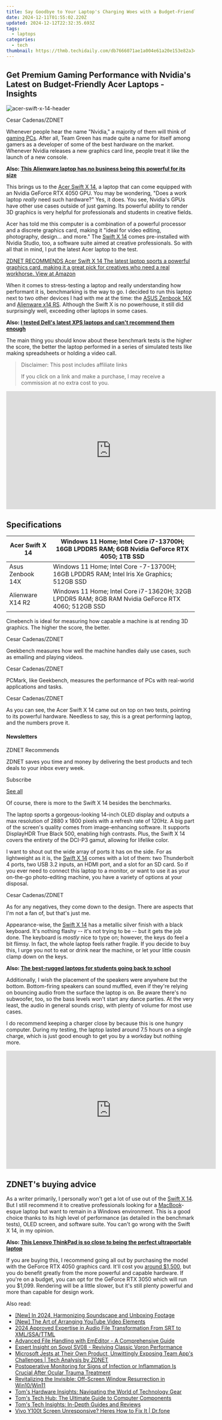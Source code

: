 ```yaml
---
title: Say Goodbye to Your Laptop's Charging Woes with a Budget-Friendly $30 USB Hub | Insights From ZDNet
date: 2024-12-11T01:55:02.220Z
updated: 2024-12-12T22:32:35.693Z
tags:
  - laptops
categories:
  - tech
thumbnail: https://thmb.techidaily.com/db7666071ae1a004e61a20e153e82a34797f455ea0f23a14b34f1c99c5aaa515.jpg
---
```


## Get Premium Gaming Performance with Nvidia's Latest on Budget-Friendly Acer Laptops - Insights

![acer-swift-x-14-header](https://www.zdnet.com/a/img/resize/9d4d0645883045d18293ed07c121882f51eba7de/2023/08/24/807861e2-f856-48e1-8296-3342717ab5ab/acer-swift-x-14-header.jpg?auto=webp&width=1280)

Cesar Cadenas/ZDNET

Whenever people hear the name "Nvidia," a majority of them will think of [gaming PCs](https://www.zdnet.com/home-and-office/home-entertainment/best-gaming-pc/). After all, Team Green has made quite a name for itself among gamers as a developer of some of the best hardware on the market. Whenever Nvidia releases a new graphics card line, people treat it like the launch of a new console.

**Also: [This Alienware laptop has no business being this powerful for its size](https://www.zdnet.com/article/this-alienware-laptop-has-no-business-being-this-powerful-for-its-size/)**

This brings us to the [Acer Swift X 14](https://buy.geni.us/Proxy.ashx?TSID=368250&GR%5FURL=https%3A%2F%2Fwww.amazon.com%2FSFX14-71G-76LC-Creator-Display-i7-13700H-GeForce%2Fdp%2FB0BXMXDQTY%3Ftag%3Dzd-buy-button-20%26ascsubtag%3D%5F%5FCOM%5FCLICK%5FID%5F%5F%7C3ad7ab67-1616-4b32-8fb3-c44c3e606f22%7Cdtp&dtb=1), a laptop that can come equipped with an Nvidia GeForce RTX 4050 GPU. You may be wondering, "Does a work laptop _really_ need such hardware?" Yes, it does. You see, Nvidia's GPUs have other use cases outside of just gaming. Its powerful ability to render 3D graphics is very helpful for professionals and students in creative fields. 

Acer has told me this computer is a combination of a powerful processor and a discrete graphics card, making it "ideal for video editing, photography, design... and more." The [Swift X 14](https://buy.geni.us/Proxy.ashx?TSID=368250&GR%5FURL=https%3A%2F%2Fwww.amazon.com%2FSFX14-71G-76LC-Creator-Display-i7-13700H-GeForce%2Fdp%2FB0BXMXDQTY%3Ftag%3Dzd-buy-button-20%26ascsubtag%3D%5F%5FCOM%5FCLICK%5FID%5F%5F%7C3ad7ab67-1616-4b32-8fb3-c44c3e606f22%7Cdtp&dtb=1) comes pre-installed with Nvidia Studio, too, a software suite aimed at creative professionals. So with all that in mind, I put the latest Acer laptop to the test.

[ZDNET RECOMMENDS Acer Swift X 14 The latest laptop sports a powerful graphics card, making it a great pick for creatives who need a real workhorse. View at Amazon](https://buy.geni.us/Proxy.ashx?TSID=368250&GR%5FURL=https%3A%2F%2Fwww.amazon.com%2FSFX14-71G-76LC-Creator-Display-i7-13700H-GeForce%2Fdp%2FB0BXMXDQTY%3Ftag%3Dzd-buy-button-20%26ascsubtag%3D%5F%5FCOM%5FCLICK%5FID%5F%5F%7C3ad7ab67-1616-4b32-8fb3-c44c3e606f22%7Cdtp&dtb=1)

When it comes to stress-testing a laptop and really understanding how performant it is, benchmarking is the way to go. I decided to run this laptop next to two other devices I had with me at the time: the [ASUS Zenbook 14X](https://www.zdnet.com/article/this-lightweight-laptop-is-cheaper-than-a-macbook-air-and-almost-as-good/) and [Alienware x14 RS](https://www.zdnet.com/article/this-alienware-laptop-has-no-business-being-this-powerful-for-its-size/). Although the Swift X is no powerhouse, it still did surprisingly well, exceeding other laptops in some cases.

**Also: [I tested Dell's latest XPS laptops and can't recommend them enough](https://www.zdnet.com/article/i-tested-dells-latest-xps-laptops-and-cant-recommend-them-enough/)**

The main thing you should know about these benchmark tests is the higher the score, the better the laptop performed in a series of simulated tests like making spreadsheets or holding a video call. 

>  Disclaimer: This post includes affiliate links
>
>  If you click on a link and make a purchase, I may receive a commission at no extra cost to you.
>

<!-- affiliate ads begin -->
<iframe width="560" height="315" src="https://www.youtube.com/embed/oySc0DiqmKc?si=8pynRzuhlq2RUPZ6" title="YouTube video player" frameborder="0" allow="accelerometer; autoplay; clipboard-write; encrypted-media; gyroscope; picture-in-picture; web-share" referrerpolicy="strict-origin-when-cross-origin" allowfullscreen></iframe>
<!-- affiliate ads end -->

## Specifications

| Acer Swift X 14  | Windows 11 Home; Intel Core i7-13700H; 16GB LPDDR5 RAM; 6GB Nvidia GeForce RTX 4050; 1TB SSD       |
| ---------------- | -------------------------------------------------------------------------------------------------- |
| Asus Zenbook 14X | Windows 11 Home; Intel Core -7-13700H; 16GB LPDDR5 RAM; Intel Iris Xe Graphics; 512GB SSD          |
| Alienware X14 R2 | Windows 11 Home; Intel Core i7-13620H; 32GB LPDDR5 RAM; 8GB RAM Nvidia GeForce RTX 4060; 512GB SSD |

Cinebench is ideal for measuring how capable a machine is at rending 3D graphics. The higher the score, the better.

Cesar Cadenas/ZDNET

Geekbench measures how well the machine handles daily use cases, such as emailing and playing videos.

Cesar Cadenas/ZDNET

PCMark, like Geekbench, measures the performance of PCs with real-world applications and tasks.

Cesar Cadenas/ZDNET

As you can see, the Acer Swift X 14 came out on top on two tests, pointing to its powerful hardware. Needless to say, this is a great performing laptop, and the numbers prove it.

#### Newsletters

ZDNET Recommends

ZDNET saves you time and money by delivering the best products and tech deals to your inbox every week.

 Subscribe

[See all](https://www.zdnet.com/newsletters/)

Of course, there is more to the Swift X 14 besides the benchmarks.

The laptop sports a gorgeous-looking 14-inch OLED display and outputs a max resolution of 2880 x 1800 pixels with a refresh rate of 120Hz. A big part of the screen's quality comes from image-enhancing software. It supports DisplayHDR True Black 500, enabling high contrasts. Plus, the Swift X 14 covers the entirety of the DCI-P3 gamut, allowing for lifelike color. 

I want to shout out the wide array of ports it has on the side. For as lightweight as it is, the [Swift X 14](https://www.acer.com/us-en/laptops/swift/swift-x-14) comes with a lot of them: two Thunderbolt 4 ports, two USB 3.2 inputs, an HDMI port, and a slot for an SD card. So if you ever need to connect this laptop to a monitor, or want to use it as your on-the-go photo-editing machine, you have a variety of options at your disposal.

Cesar Cadenas/ZDNET

As for any negatives, they come down to the design. There are aspects that I'm not a fan of, but that's just me.

Appearance-wise, the [Swift X 14](https://www.acer.com/us-en/laptops/swift/swift-x-14) has a metallic silver finish with a black keyboard. It's nothing flashy -- it's not trying to be -- but it gets the job done. The keyboard is _mostly_ nice to type on; however, the keys do feel a bit flimsy. In fact, the whole laptop feels rather fragile. If you decide to buy this, I urge you not to eat or drink near the machine, or let your little cousin clamp down on the keys.

**Also: [The best-rugged laptops for students going back to school](https://www.zdnet.com/article/best-rugged-laptop/)**

Additionally, I wish the placement of the speakers were anywhere but the bottom. Bottom-firing speakers can sound muffled, even if they're relying on bouncing audio from the surface the laptop is on. Be aware there's no subwoofer, too, so the bass levels won't start any dance parties. At the very least, the audio in general sounds crisp, with plenty of volume for most use cases.

I do recommend keeping a charger close by because this is one hungry computer. During my testing, the laptop lasted around 7.5 hours on a single charge, which is just good enough to get you by a workday but nothing more.

<!-- affiliate ads begin -->
<iframe width="560" height="315" src="https://www.youtube.com/embed/UcplMvRBulA?si=iBonbwDS1v7RAlHK" title="YouTube video player" frameborder="0" allow="accelerometer; autoplay; clipboard-write; encrypted-media; gyroscope; picture-in-picture; web-share" referrerpolicy="strict-origin-when-cross-origin" allowfullscreen></iframe>
<!-- affiliate ads end -->

## ZDNET's buying advice

As a writer primarily, I personally won't get a lot of use out of the [Swift X 14](https://buy.geni.us/Proxy.ashx?TSID=368250&GR%5FURL=https%3A%2F%2Fwww.amazon.com%2FSFX14-71G-76LC-Creator-Display-i7-13700H-GeForce%2Fdp%2FB0BXMXDQTY%3Ftag%3Dzd-buy-button-20%26ascsubtag%3D%5F%5FCOM%5FCLICK%5FID%5F%5F%7C3ad7ab67-1616-4b32-8fb3-c44c3e606f22%7Cdtp&dtb=1). But I still recommend it to creative professionals looking for a [MacBook](https://www.zdnet.com/article/best-mac/)\-esque laptop but want to remain in a Windows environment. This is a good choice thanks to its high level of performance (as detailed in the benchmark tests), OLED screen, and software suite. You can't go wrong with the Swift X 14, in my opinion.

**Also: [This Lenovo ThinkPad is so close to being the perfect ultraportable laptop](https://www.zdnet.com/article/this-lenovo-thinkpad-is-so-close-to-being-the-perfect-ultraportable-laptop/)**

If you are buying this, I recommend going all out by purchasing the model with the GeForce RTX 4050 graphics card. It'll cost you [around $1,500](https://buy.geni.us/Proxy.ashx?TSID=368250&GR%5FURL=https%3A%2F%2Fwww.amazon.com%2FSFX14-71G-76LC-Creator-Display-i7-13700H-GeForce%2Fdp%2FB0BXMXDQTY%3Ftag%3Dzd-buy-button-20%26ascsubtag%3D%5F%5FCOM%5FCLICK%5FID%5F%5F%7C3ad7ab67-1616-4b32-8fb3-c44c3e606f22%7Cdtp&dtb=1), but you do benefit greatly from the more powerful and capable hardware. If you're on a budget, you can opt for the GeForce RTX 3050 which will run you $1,099\. Rendering will be a little slower, but it's still plenty powerful and more than capable for design work.

<ins class="adsbygoogle"
     style="display:block"
     data-ad-format="autorelaxed"
     data-ad-client="ca-pub-7571918770474297"
     data-ad-slot="1223367746"></ins>

<ins class="adsbygoogle"
     style="display:block"
     data-ad-client="ca-pub-7571918770474297"
     data-ad-slot="8358498916"
     data-ad-format="auto"
     data-full-width-responsive="true"></ins>

<span class="atpl-alsoreadstyle">Also read:</span>
<div><ul>
<li><a href="https://fox-helps.techidaily.com/new-in-2024-harmonizing-soundscape-and-unboxing-footage/"><u>[New] In 2024, Harmonizing Soundscape and Unboxing Footage</u></a></li>
<li><a href="https://facebook-video-share.techidaily.com/new-the-art-of-arranging-youtube-video-elements/"><u>[New] The Art of Arranging YouTube Video Elements</u></a></li>
<li><a href="https://fox-helps.techidaily.com/2024-approved-expertise-in-audio-file-transformation-from-srt-to-xmlssattml/"><u>2024 Approved Expertise in Audio File Transformation From SRT to XML/SSA/TTML</u></a></li>
<li><a href="https://win-premium.techidaily.com/advanced-file-handling-with-emeditor-a-comprehensive-guide/"><u>Advanced File Handling with EmEditor - A Comprehensive Guide</u></a></li>
<li><a href="https://hardware-reviews.techidaily.com/expert-insight-on-sovol-sv08-reviving-classic-voron-performance/"><u>Expert Insight on Sovol SV08 - Reviving Classic Voron Performance</u></a></li>
<li><a href="https://win-cheats.techidaily.com/microsoft-jests-at-their-own-product-unwittingly-exposing-team-apps-challenges-tech-analysis-by-zdnet/"><u>Microsoft Jests at Their Own Product, Unwittingly Exposing Team App's Challenges | Tech Analysis by ZDNET</u></a></li>
<li><a href="https://hardware-reviews.techidaily.com/postoperative-monitoring-for-signs-of-infection-or-inflammation-is-crucial-after-ocular-trauma-treatment/"><u>Postoperative Monitoring for Signs of Infection or Inflammation Is Crucial After Ocular Trauma Treatment</u></a></li>
<li><a href="https://win11.techidaily.com/revitalizing-the-invisible-off-screen-window-resurrection-in-win10win11/"><u>Revitalizing the Invisible: Off-Screen Window Resurrection in Win10/Win11</u></a></li>
<li><a href="https://hardware-reviews.techidaily.com/toms-hardware-insights-navigating-the-world-of-technology-gear/"><u>Tom's Hardware Insights: Navigating the World of Technology Gear</u></a></li>
<li><a href="https://hardware-reviews.techidaily.com/toms-tech-hub-the-ultimate-guide-to-computer-components/"><u>Tom's Tech Hub: The Ultimate Guide to Computer Components</u></a></li>
<li><a href="https://hardware-reviews.techidaily.com/toms-tech-insights-in-depth-guides-and-reviews/"><u>Tom's Tech Insights: In-Depth Guides and Reviews</u></a></li>
<li><a href="https://howto.techidaily.com/vivo-y100t-screen-unresponsive-heres-how-to-fix-it-drfone-by-drfone-fix-android-problems-fix-android-problems/"><u>Vivo Y100t Screen Unresponsive? Heres How to Fix It | Dr.fone</u></a></li>
</ul></div>

